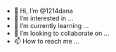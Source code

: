 - 👋 Hi, I’m @1214dana
- 👀 I’m interested in ...
- 🌱 I’m currently learning ...
- 💞️ I’m looking to collaborate on ...
- 📫 How to reach me ...

<!---
1214dana/1214dana is a ✨ special ✨ repository because its `README.md` (this file) appears on your GitHub profile.
You can click the Preview link to take a look at your changes.
--->
